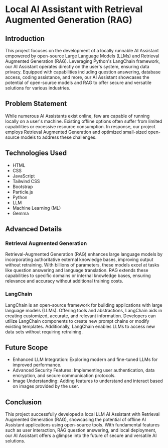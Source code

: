 # Local AI Assistant with Retrieval Augmented Generation (RAG)

## Introduction
This project focuses on the development of a locally runnable AI Assistant empowered by open-source Large Language Models (LLMs) and Retrieval Augmented Generation (RAG). Leveraging Python's LangChain framework, our AI Assistant operates directly on the user's system, ensuring data privacy. Equipped with capabilities including question answering, database access, coding assistance, and more, our AI Assistant showcases the potential of open-source models and RAG to offer secure and versatile solutions for various industries.

## Problem Statement
While numerous AI Assistants exist online, few are capable of running locally on a user's machine. Existing offline options often suffer from limited capabilities or excessive resource consumption. In response, our project employs Retrieval Augmented Generation and optimized small-sized open-source models to address these challenges.

## Technologies Used
- HTML
- CSS
- JavaScript
- Tailwind CSS
- Bootstrap
- Particle.js
- Python
- LLM
- Machine Learning (ML)
- Gemma

## Advanced Details
### Retrieval Augmented Generation
Retrieval-Augmented Generation (RAG) enhances large language models by incorporating authoritative external knowledge bases, improving output without retraining. With billions of parameters, these models excel at tasks like question answering and language translation. RAG extends these capabilities to specific domains or internal knowledge bases, ensuring relevance and accuracy without additional training costs.

### LangChain
LangChain is an open-source framework for building applications with large language models (LLMs). Offering tools and abstractions, LangChain aids in creating customized, accurate, and relevant information. Developers can utilize LangChain components to create new prompt chains or modify existing templates. Additionally, LangChain enables LLMs to access new data sets without requiring retraining.

## Future Scope
- Enhanced LLM Integration: Exploring modern and fine-tuned LLMs for improved performance.
- Advanced Security Features: Implementing user authentication, data encryption, and secure communication protocols.
- Image Understanding: Adding features to understand and interact based on images provided by the user.

## Conclusion
This project successfully developed a local LLM AI Assistant with Retrieval Augmented Generation (RAG), showcasing the potential of offline AI Assistant applications using open-source tools. With fundamental features such as user interaction, RAG question answering, and local deployment, our AI Assistant offers a glimpse into the future of secure and versatile AI solutions.
